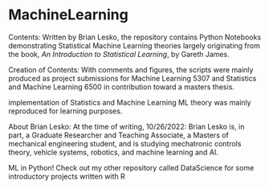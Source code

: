 # MachineLearning

Contents: Written by Brian Lesko, the repository contains Python Notebooks demonstrating Statistical Machine Learning theories largely originating from  the book, *An Introduction to Statistical Learning*, by Gareth James.   

Creation of Contents: With comments and figures, the scripts were mainly produced as project submissions for Machine Learning 5307 and Statistics and Machine Learning 6500 in contribution toward a masters thesis.  

implementation of Statistics and Machine Learning ML theory was mainly reproduced for learning purposes.  

About Brian Lesko: At the time of writing, 10/26/2022: Brian Lesko is, in part, a Graduate Researcher and Teaching Associate, a Masters of mechanical engineering student, and is studying mechatronic controls theory, vehicle systems, robotics, and machine learning and AI.

ML in Python! Check out my other repository called DataScience for some introductory projects written with R
